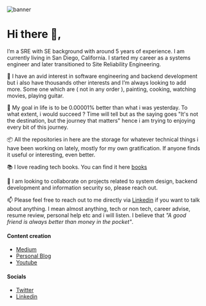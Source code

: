 ![banner](icons/banner.png)


# Hi there 👋,

I’m a SRE with SE background with around 5 years of experience. I am currently living in San Diego, California. I started my career as a systems engineer and later transitioned to Site Reliability Engineering. 

🚴  I have an avid interest in software engineering and backend development but i also have thousands other interests and I’m always looking to add more. Some one which are ( not in any order ), painting, cooking, watching movies, playing guitar.

🎯  My goal in life is to be 0.00001% better than what i was yesterday. To what extent, i would succeed ? Time will tell but as the saying goes "It's not the destination, but the journey that matters" hence i am trying to enjoying every bit of this journey.

📦  All the repositories in here are the storage for whatever technical things i have been working on lately, mostly for my own gratification. If anyone finds it useful or interesting, even better.

📚  I love reading tech books. You can find it here [books](https://99devops.com/books)
  
🙋  I am looking to collaborate on projects related to system design, backend development and information security so, please reach out.
  
📫  Please feel free to reach out to me directly via [Linkedin](https://www.linkedin.com/in/prabeshthapa) if you want to talk about anything. I mean almost anything, tech or non tech, career advise, resume review, personal help etc and i will listen. I believe that *"A good friend is always better than money in the pocket"*. 

#### Content creation
- [Medium](https://medium.com/@prabeshthapa)
- [Personal Blog](https://99devops.com)
- [Youtube](https://www.youtube.com/c/ShardedSRE)

#### Socials
- [Twitter](https://twitter.com/pgaijin66)
- [Linkedin](https://www.linkedin.com/in/prabeshthapa)

